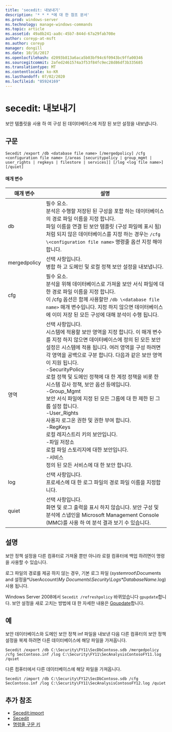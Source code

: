 ```yaml
---
title: 'secedit: 내보내기'
description: '* * * *에 대 한 참조 문서'
ms.prod: windows-server
ms.technology: manage-windows-commands
ms.topic: article
ms.assetid: 49a8b241-aa8c-45b7-844d-67a29fab708e
author: coreyp-at-msft
ms.author: coreyp
manager: dongill
ms.date: 10/16/2017
ms.openlocfilehash: d2093b813a6aca5b03bf94c6f0943bc9ffa00346
ms.sourcegitcommit: 2afed2461574a3f53f84fc9ec28d86df3b335685
ms.translationtype: MT
ms.contentlocale: ko-KR
ms.lasthandoff: 07/02/2020
ms.locfileid: "85924169"
---
```

# <a name="seceditexport"></a>secedit: 내보내기



보안 템플릿을 사용 하 여 구성 된 데이터베이스에 저장 된 보안 설정을 내보냅니다.

## <a name="syntax"></a>구문

```
Secedit /export /db <database file name> [/mergedpolicy] /cfg <configuration file name> [/areas [securitypolicy | group_mgmt | user_rights | regkeys | filestore | services]] [/log <log file name>] [/quiet]
```

#### <a name="parameters"></a>매개 변수

|매개 변수|설명|
|---------|-----------|
|db|필수 요소.</br>분석은 수행할 저장된 된 구성을 포함 하는 데이터베이스의 경로 파일 이름을 지정 합니다.</br>파일 이름을 연결 된 보안 템플릿 (구성 파일에 표시 됨) 처럼 되지 않은 데이터베이스를 지정 하는 경우는 `/cfg \<configuration file name>` 명령줄 옵션 지정 해야 합니다.|
|mergedpolicy|선택 사항입니다.</br>병합 하 고 도메인 및 로컬 정책 보안 설정을 내보냅니다.|
|cfg|필수 요소.</br>분석을 위해 데이터베이스로 가져올 보안 서식 파일에 대 한 경로 파일 이름을 지정 합니다.</br>이 /cfg 옵션은 함께 사용할만 `/db \<database file name>` 매개 변수입니다. 지정 하지 않으면 데이터베이스에 이미 저장 된 모든 구성에 대해 분석이 수행 됩니다.|
|영역|선택 사항입니다.</br>시스템에 적용할 보안 영역을 지정 합니다. 이 매개 변수를 지정 하지 않으면 데이터베이스에 정의 된 모든 보안 설정은 시스템에 적용 됩니다. 여러 영역을 구성 하려면 각 영역을 공백으로 구분 합니다. 다음과 같은 보안 영역이 지원 됩니다.</br>-SecurityPolicy</br>    로컬 정책 및 도메인 정책에 대 한 계정 정책을 비롯 한 시스템 감사 정책, 보안 옵션 등에입니다.</br>-Group_Mgmt</br>    보안 서식 파일에 지정 된 모든 그룹에 대 한 제한 된 그룹 설정 합니다.</br>-User_Rights</br>    사용자 로그온 권한 및 권한 부여 합니다.</br>-RegKeys</br>    로컬 레지스트리 키의 보안입니다.</br>-파일 저장소</br>    로컬 파일 스토리지에 대한 보안입니다.</br>-서비스</br>    정의 된 모든 서비스에 대 한 보안 합니다.|
|log|선택 사항입니다.</br>프로세스에 대 한 로그 파일의 경로 파일 이름을 지정합니다.|
|quiet|선택 사항입니다.</br>화면 및 로그 출력을 표시 하지 않습니다. 보안 구성 및 분석에 스냅인을 Microsoft Management Console (MMC)를 사용 하 여 분석 결과 보기 수 있습니다.|

## <a name="remarks"></a>설명

보안 정책 설정을 다른 컴퓨터로 가져올 뿐만 아니라 로컬 컴퓨터에 백업 하려면이 명령을 사용할 수 있습니다.

로그 파일의 경로를 제공 하지 않는 경우, 기본 로그 파일 (*systemroot*\Documents and 설정을\*UserAccount<em>\My Documents\Security\Logs\*DatabaseName</em>.log) 사용 됩니다.

Windows Server 2008에서 `Secedit /refreshpolicy` 바뀌었습니다 `gpupdate`합니다. 보안 설정을 새로 고치는 방법에 대 한 자세한 내용은 [Gpupdate](gpupdate.md)합니다.

## <a name="examples"></a>예

보안 데이터베이스와 도메인 보안 정책 inf 파일을 내보낸 다음 다른 컴퓨터의 보안 정책 설정을 복제 하려면 다른 데이터베이스에 해당 파일을 가져옵니다.
```
Secedit /export /db C:\Security\FY11\SecDbContoso.sdb /mergedpolicy /cfg SecContoso.inf /log C:\Security\FY11\SecAnalysisContosoFY11.log /quiet
```
다른 컴퓨터에서 다른 데이터베이스에 해당 파일을 가져옵니다.
```
Secedit /import /db C:\Security\FY12\SecDbContoso.sdb /cfg SecContoso.inf /log C:\Security\FY11\SecAnalysisContosoFY12.log /quiet
```

## <a name="additional-references"></a>추가 참조

-   [Secedit:import](secedit-import.md)
-   [Secedit](secedit.md)
- [명령줄 구문 키](command-line-syntax-key.md)